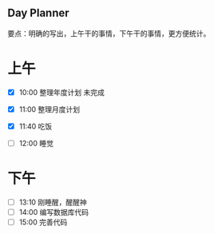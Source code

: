 ## Day Planner
要点：明确的写出，上午干的事情，下午干的事情，更方便统计。

# 上午
- [x] 10:00 整理年度计划 未完成
- [x] 11:00 整理月度计划
- [x] 11:40 吃饭
- [ ] 12:00 睡觉


# 下午
- [ ] 13:10 刚睡醒，醒醒神
- [ ] 14:00 编写数据库代码
- [ ] 15:00 完善代码